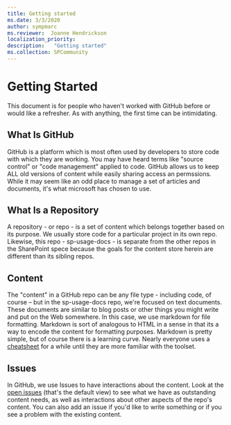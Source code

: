 ```yaml
---
title: Getting started
ms.date: 3/3/2020
author: sympmarc
ms.reviewer:  Joanne Hendrickson
localization_priority: 
description:   "Getting started"
ms.collection: SPCommunity
---
```

# Getting Started

This document is for people who haven't worked with GitHub before or would like a refresher. As with anything, the first time can be intimidating.

## What Is GitHub

GitHub is a platform which is most often used by developers to store code with which they are working. You may have heard terms like "source control" or "code management" applied to code. GitHub allows us to keep ALL old versions of content while easily sharing access an permssions. While it may seem like an odd place to manage a set of articles and documents, it's what microsoft has chosen to use.

## What Is a Repository

A repository - or repo - is a set of content which belongs together based on its purpose. We usually store code for a particular project in its own repo. Likewise, this repo - sp-usage-docs - is separate from the other repos in the SharePoint spece because the goals for the content store herein are different than its sibling repos.

## Content

The "content" in a GitHub repo can be any file type - including code, of course – but in the sp-usage-docs repo, we're focused on text documents. These documents are similar to blog posts or other things you might write and put on the Web somewhere. In this case, we use markdown for file formatting. Markdown is sort of analogous to HTML in a sense in that its a way to encode the content for formatting purposes. Markdown is pretty simple, but of course there is a learning curve. Nearly everyone uses a [cheatsheet](https://GitHub.com/adam-p/markdown-here/wiki/Markdown-Cheatsheet) for a while until they are more familiar with the toolset.

## Issues

In GitHub, we use Issues to have interactions about the content.  Look at the [open issues](https://GitHub.com/SharePoint/sp-usage-docs/issues) (that's the default view) to see what we have as outstanding content needs, as well as interactions about other aspects of the repo's content. You can also add an issue if you'd like to write something or if you see a problem with the existing content.
